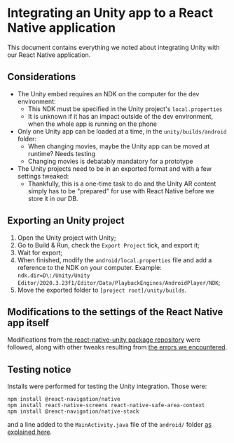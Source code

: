 # Integrating an Unity app to a React Native application

This document contains everything we noted about integrating Unity with our React Native application.

## Considerations

- The Unity embed requires an NDK on the computer for the dev environment:
  - This NDK must be specified in the Unity project's `local.properties`
  - It is unknown if it has an impact outside of the dev environment, when the whole app is running on the phone
- Only one Unity app can be loaded at a time, in the `unity/builds/android` folder:
  - When changing movies, maybe the Unity app can be moved at runtime? Needs testing
  - Changing movies is debatably mandatory for a prototype
- The Unity projects need to be in an exported format and with a few settings tweaked:
  - Thankfully, this is a one-time task to do and the Unity AR content simply has to be "prepared" for use with React Native before we store it in our DB.
  
## Exporting an Unity project

1. Open the Unity project with Unity;
2. Go to Build & Run, check the `Export Project` tick, and export it;
3. Wait for export;
4. When finished, modify the `android/local.properties` file and add a reference to the NDK on your computer. Example: `ndk.dir=D\:/Unity/Unity Editor/2020.3.23f1/Editor/Data/PlaybackEngines/AndroidPlayer/NDK`;
5. Move the exported folder to `[project root]/unity/builds`.

## Modifications to the settings of the React Native app itself

Modifications from [the react-native-unity package repository](https://github.com/azesmway/react-native-unity#android) were followed, along with other tweaks resulting from [the errors we encountered](./errors-encountered.md).

## Testing notice

Installs were performed for testing the Unity integration. Those were:

```
npm install @react-navigation/native
npm install react-native-screens react-native-safe-area-context
npm install @react-navigation/native-stack
```

and a line added to the `MainActivity.java` file of the `android/` folder [as explained here](https://reactnavigation.org/docs/getting-started/#installing-dependencies-into-a-bare-react-native-project).